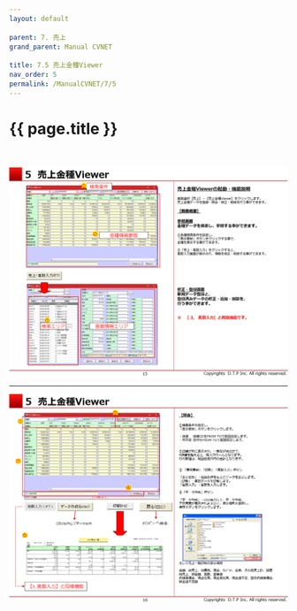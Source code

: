 ```yaml
---
layout: default

parent: 7. 売上
grand_parent: Manual CVNET

title: 7.5 売上金種Viewer
nav_order: 5
permalink: /ManualCVNET/7/5
---
```


# {{ page.title }} <br/><br/>

<a href="/img/Uriage/Uriage16.PNG" target="_blank">
<img src="/img/Uriage/Uriage16.PNG" alt="login image"></a>

---

<a href="/img/Uriage/Uriage17.PNG" target="_blank">
<img src="/img/Uriage/Uriage17.PNG" alt="login image"></a>



